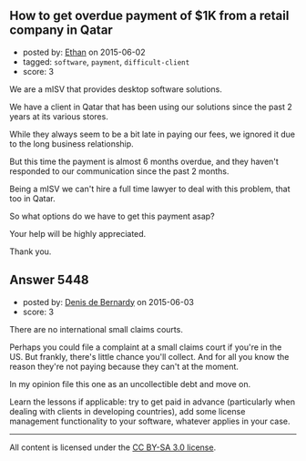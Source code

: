 ## How to get overdue payment of $1K from a retail company in Qatar

- posted by: [Ethan](https://stackexchange.com/users/6406325/ethan) on 2015-06-02
- tagged: `software`, `payment`, `difficult-client`
- score: 3

<p>We are a mISV that provides desktop software solutions.</p>

<p>We have a client in Qatar that has been using our solutions since the past 2 years at its various stores.</p>

<p>While they always seem to be a bit late in paying our fees, we ignored it due to the long business relationship. </p>

<p>But this time the payment is almost 6 months overdue, and they haven't responded to our communication since the past 2 months.</p>

<p>Being a mISV we can't hire a full time lawyer to deal with this problem, that too in Qatar. </p>

<p>So what options do we have to get this payment asap?</p>

<p>Your help will be highly appreciated.</p>

<p>Thank you.</p>



## Answer 5448

- posted by: [Denis de Bernardy](https://stackexchange.com/users/182468/denis-de-bernardy) on 2015-06-03
- score: 3

<p>There are no international small claims courts.</p>

<p>Perhaps you could file a complaint at a small claims court if you're in the US. But frankly, there's little chance you'll collect. And for all you know the reason they're not paying because they can't at the moment.</p>

<p>In my opinion file this one as an uncollectible debt and move on.</p>

<p>Learn the lessons if applicable: try to get paid in advance (particularly when dealing with clients in developing countries), add some license management functionality to your software, whatever applies in your case.</p>




---

All content is licensed under the [CC BY-SA 3.0 license](https://creativecommons.org/licenses/by-sa/3.0/).
